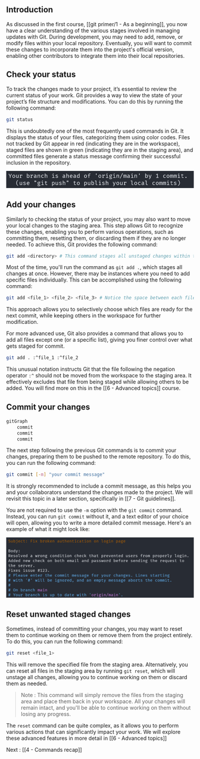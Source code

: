 ## Introduction

As discussed in the first course, [[git primer/1 - As a beginning]],  you now have a clear understanding of the various stages involved in managing updates with Git. 
During development, you may need to add, remove, or modify files within your local repository. Eventually, you will want to commit these changes to incorporate them into the project's official version, enabling other contributors to integrate them into their local repositories.

## Check your status

To track the changes made to your project, it’s essential to review the current status of your work. 
Git provides a way to view the state of your project’s file structure and modifications. You can do this by running the following command:

```sh
git status
```

This is undoubtedly one of the most frequently used commands in Git. It displays the status of your files, categorizing them using color codes. Files not tracked by Git appear in red (indicating they are in the workspace), staged files are shown in green (indicating they are in the staging area), and committed files generate a status message confirming their successful inclusion in the repository.

![committed files|451](./resources/git_commit.png)

## Add your changes

Similarly to checking the status of your project, you may also want to move your local changes to the staging area. This step allows Git to recognize these changes, enabling you to perform various operations, such as committing them, resetting them, or discarding them if they are no longer needed. To achieve this, Git provides the following command:

```sh
git add <directory> # This command stages all unstaged changes within the specified directory, moving them to the staging area and preparing them for the next commit.
```

Most of the time, you'll run the command as `git add .`, which stages all changes at once. However, there may be instances where you need to add specific files individually. This can be accomplished using the following command:

```sh 
git add <file_1> <file_2> <file_3> # Notice the space between each filename. 
```

This approach allows you to selectively choose which files are ready for the next commit, while keeping others in the workspace for further modification. 

For more advanced use, Git also provides a command that allows you to add all files except one (or a specific list), giving you finer control over what gets staged for commit.

```sh
git add . :^file_1 :^file_2
```

This unusual notation instructs Git that the file following the negation operator `:^` should not be moved from the workspace to the staging area. It effectively excludes that file from being staged while allowing others to be added. 
You will find more on this in the [[6 - Advanced topics]] course. 

## Commit your changes 

```mermaid
gitGraph 
	commit 
	commit 
	commit
```
The next step following the previous Git commands is to commit your changes, preparing them to be pushed to the remote repository. To do this, you can run the following command:

```sh 
git commit [-m] "your commit message"
```

It is strongly recommended to include a commit message, as this helps you and your collaborators understand the changes made to the project. We will revisit this topic in a later section, specifically in [[7 - Git guidelines]].

You are not required to use the `-m` option with the `git commit` command. Instead, you can run `git commit` without it, and a text editor of your choice will open, allowing you to write a more detailed commit message. Here's an example of what it might look like:

![commit_message](./resources/commit_message.png)


## Reset unwanted staged changes 

Sometimes, instead of committing your changes, you may want to reset them to continue working on them or remove them from the project entirely. To do this, you can run the following command:

```sh
git reset <file_1>
```

This will remove the specified file from the staging area. Alternatively, you can reset all files in the staging area by running `git reset`, which will unstage all changes, allowing you to continue working on them or discard them as needed.

> Note : This command will simply remove the files from the staging area and place them back in your workspace. All your changes will remain intact, and you'll be able to continue working on them without losing any progress.

The `reset` command can be quite complex, as it allows you to perform various actions that can significantly impact your work. We will explore these advanced features in more detail in [[6 - Advanced topics]]

Next : [[4 - Commands recap]]